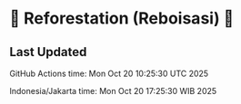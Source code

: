 
# 🌳 Reforestation (Reboisasi) 🌲

## Last Updated

GitHub Actions time: Mon Oct 20 10:25:30 UTC 2025

Indonesia/Jakarta time: Mon Oct 20 17:25:30 WIB 2025
